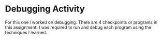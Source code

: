 # Debugging Activity
For this one I worked on debugging. There are 4 checkpoints or programs in this assignment. I was required to run and debug each program using the techniques I learned.